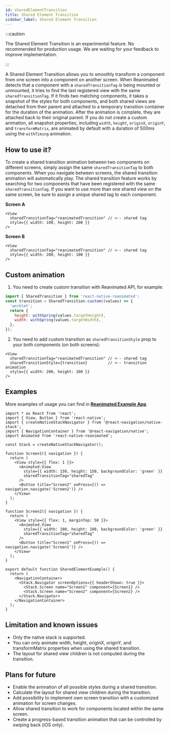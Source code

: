 ```yaml
---
id: sharedElementTransition
title: Shared Element Transition
sidebar_label: Shared Element Transition
---
```


:::caution

The Shared Element Transition is an experimental feature. No recommended for production usage. We are waiting for your feedback to improve implementation.

:::

A Shared Element Transition allows you to smoothly transform a component from one screen into a component on another screen. When Reanimated detects that a component with a `sharedTransitionTag` is being mounted or unmounted, it tries to find the last registered view with the same `sharedTransitionTag`. If it finds two matching components, it takes a snapshot of the styles for both components, and both shared views are detached from their parent and attached to a temporary transition container for the duration of the animation. After the animation is complete, they are attached back to their original parent. If you do not create a custom animation, all snapshot properties, including `width`, `height`, `originX`, `originY`, and `transformMatrix`, are animated by default with a duration of 500ms using the `withTiming` animation.

## How to use it?
To create a shared transition animation between two components on different screens, simply assign the same `sharedTransitionTag` to both components. When you navigate between screens, the shared transition animation will automatically play. The shared transition feature works by searching for two components that have been registered with the same `sharedTransitionTag`. If you want to use more than one shared view on the same screen, be sure to assign a unique shared tag to each component.

**Screen A**
```tsx {2}
<View 
  sharedTransitionTag="reanimatedTransition" // <-- shared tag
  style={{ width: 100, height: 200 }}
/>
```

**Screen B**
```tsx {2}
<View 
  sharedTransitionTag="reanimatedTransition" // <-- shared tag
  style={{ width: 200, height: 100 }}
/>
```

## Custom animation
1. You need to create custom transition with Reanimated API, for example:
```js
import { SharedTransition } from 'react-native-reanimated';
const transition = SharedTransition.custom((values) => {
  'worklet';
  return {
    height: withSpring(values.targetHeight),
    width: withSpring(values.targetWidth),
  };
});
```
2. You need to add custom transition as `sharedTransitionStyle` prop to your both components (on both screens):
```tsx {2,3}
<View 
  sharedTransitionTag="reanimatedTransition" // <-- shared tag
  sharedTransitionStyle={transition}         // <-- transition animation
  style={{ width: 200, height: 100 }}
/>
```

## Examples
More examples of usage you can find in **[Reanimated Example App](https://github.com/software-mansion/react-native-reanimated/tree/main/Example/src/SharedElementTransition)**.

```tsx {14,26}
import * as React from 'react';
import { View, Button } from 'react-native';
import { createNativeStackNavigator } from '@react-navigation/native-stack';
import { NavigationContainer } from '@react-navigation/native';
import Animated from 'react-native-reanimated';

const Stack = createNativeStackNavigator();

function Screen1({ navigation }) {
  return (
    <View style={{ flex: 1 }}>
      <Animated.View
        style={{ width: 150, height: 150, backgroundColor: 'green' }}
        sharedTransitionTag="sharedTag"
      />
      <Button title="Screen2" onPress={() => navigation.navigate('Screen2')} />
    </View>
  );
}

function Screen2({ navigation }) {
  return (
    <View style={{ flex: 1, marginTop: 50 }}>
      <Animated.View
        style={{ width: 100, height: 100, backgroundColor: 'green' }}
        sharedTransitionTag="sharedTag"
      />
      <Button title="Screen1" onPress={() => navigation.navigate('Screen1')} />
    </View>
  );
}

export default function SharedElementExample() {
  return (
    <NavigationContainer>
      <Stack.Navigator screenOptions={{ headerShown: true }}>
        <Stack.Screen name="Screen1" component={Screen1} />
        <Stack.Screen name="Screen2" component={Screen2} />
      </Stack.Navigator>
    </NavigationContainer>
  );
}
```

## Limitation and known issues
- Only the native stack is supported.
- You can only animate width, height, originX, originY, and transformMatrix properties when using the shared transition.
- The layout for shared view children is not computed during the transition.

## Plans for future
- Enable the animation of all possible styles during a shared transition.
- Calculate the layout for shared view children during the transition.
- Add possibility to implement own screen transition with a customized animation for screen changes.
- Allow shared transition to work for components located within the same screen.
- Create a progress-based transition animation that can be controlled by swiping back (iOS only).
